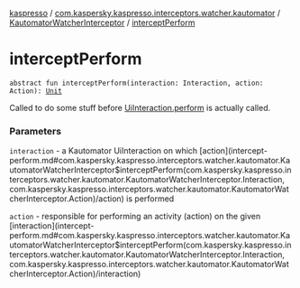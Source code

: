 [kaspresso](../../index.md) / [com.kaspersky.kaspresso.interceptors.watcher.kautomator](../index.md) / [KautomatorWatcherInterceptor](index.md) / [interceptPerform](./intercept-perform.md)

# interceptPerform

`abstract fun interceptPerform(interaction: Interaction, action: Action): `[`Unit`](https://kotlinlang.org/api/latest/jvm/stdlib/kotlin/-unit/index.html)

Called to do some stuff before [UiInteraction.perform](#) is actually called.

### Parameters

`interaction` - a Kautomator UiInteraction on which [action](intercept-perform.md#com.kaspersky.kaspresso.interceptors.watcher.kautomator.KautomatorWatcherInterceptor$interceptPerform(com.kaspersky.kaspresso.interceptors.watcher.kautomator.KautomatorWatcherInterceptor.Interaction, com.kaspersky.kaspresso.interceptors.watcher.kautomator.KautomatorWatcherInterceptor.Action)/action) is performed

`action` - responsible for performing an activity (action) on the given [interaction](intercept-perform.md#com.kaspersky.kaspresso.interceptors.watcher.kautomator.KautomatorWatcherInterceptor$interceptPerform(com.kaspersky.kaspresso.interceptors.watcher.kautomator.KautomatorWatcherInterceptor.Interaction, com.kaspersky.kaspresso.interceptors.watcher.kautomator.KautomatorWatcherInterceptor.Action)/interaction)